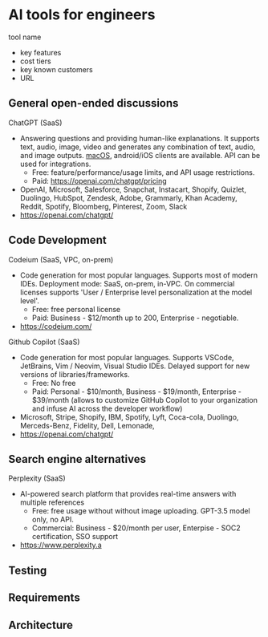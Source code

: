 # AI tools for engineers

tool name
+ key features
+ cost tiers
+ key known customers
+ URL

## General open-ended discussions
ChatGPT (SaaS)
+ Answering questions and providing human-like explanations. It supports text, audio, image, video and generates any combination of text, audio, and image outputs. [macOS](https://openai.com/chatgpt/download/), android/iOS clients are available. API can be used for integrations.
  + Free: feature/performance/usage limits, and API usage restrictions.
  + Paid: https://openai.com/chatgpt/pricing
+ OpenAI, Microsoft, Salesforce, Snapchat, Instacart, Shopify, Quizlet, Duolingo, HubSpot, Zendesk, Adobe, Grammarly, Khan Academy, Reddit, Spotify, Bloomberg, Pinterest, Zoom, Slack
+ https://openai.com/chatgpt/

## Code Development
Codeium (SaaS, VPC, on-prem)
+ Code generation for most popular languages. Supports most of modern IDEs. Deployment mode: SaaS, on-prem, in-VPC. On commercial licenses supports 'User / Enterprise level personalization at the model level'.
  + Free: free personal license
  + Paid: Business - $12/month up to 200, Enterprise - negotiable.
+ https://codeium.com/
  
Github Copilot (SaaS)
+ Code generation for most popular languages. Supports VSCode, JetBrains, Vim / Neovim, Visual Studio IDEs. Delayed support for new versions of libraries/frameworks.
  + Free: No free
  + Paid: Personal - $10/month, Business - $19/month, Enterprise - $39/month (allows to customize GitHub Copilot to your organization and infuse AI across the developer workflow)
+ Microsoft, Stripe, Shopify, IBM, Spotify, Lyft, Coca-cola, Duolingo, Merceds-Benz, Fidelity, Dell, Lemonade, 
+ https://openai.com/chatgpt/

## Search engine alternatives
Perplexity (SaaS)
+ AI-powered search platform that provides real-time answers with multiple references
  + Free: free usage without without image uploading. GPT-3.5 model only, no API.
  + Commercial: Business - $20/month per user, Enterpise - SOC2 certification, SSO support
+ https://www.perplexity.a


## Testing
## Requirements
## Architecture
